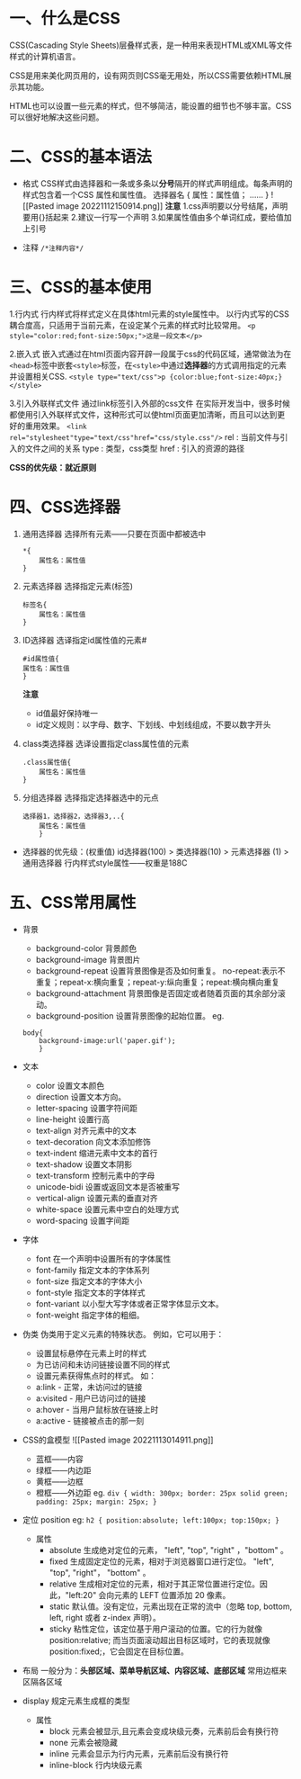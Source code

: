 # 一、什么是CSS
CSS(Cascading Style Sheets)层叠样式表，是一种用来表现HTML或XML等文件样式的计算机语言。

CSS是用来美化网页用的，设有网页则CSS毫无用处，所以CSS需要依赖HTML展示其功能。

HTML也可以设置一些元素的样式，但不够简洁，能设置的细节也不够丰富。CSS可以很好地解决这些问题。



# 二、CSS的基本语法
- 格式
	CSS样式由选择器和一条或多条以**分号**隔开的样式声明组成。每条声明的样式包含着一个CSS
	属性和属性值。
	选择器名 {
			属性：属性值；
			……
			}
	![[Pasted image 20221112150914.png]]
	**注意**
	1.css声明要以分号结尾，声明要用{}括起来
	2.建议一行写一个声明
	3.如果属性值由多个单词红成，要给值加上引号


- 注释
	`/*注释内容*/`


# 三、CSS的基本使用
1.行内式
	行内样式将样式定义在具体html元素的style属性中。
	以行内式写的CSS耦合度高，只适用于当前元素，在设定某个元素的样式时比较常用。
	`<p style="color:red;font-size:50px;">这是一段文本</p>`


2.嵌入式
	嵌入式通过在html页面内容开辟一段属于css的代码区域，通常做法为在`<head>`标签中嵌套`<style>`标签，在`<style>`中通过**选择器**的方式调用指定的元素并设置相关CSS.
	`<style type="text/css">p {color:blue;font-size:40px;}</style>`


3.引入外联样式文件
	通过link标签引入外部的css文件
	在实际开发当中，很多时候都使用引入外联样式文件，这种形式可以使html页面更加清晰，而且可以达到更好的重用效果。
	`<link rel="stylesheet"type="text/css"href="css/style.css"/>`
		rel :     当前文件与引入的文件之间的关系
		type :  类型，css类型
		href :  引入的资源的路径

**CSS的优先级：就近原则**


# 四、CSS选择器

1. 通用选择器
	选择所有元素——只要在页面中都被选中
	```
	*{
		属性名：属性值
	}
	```

2. 元素选择器
	选择指定元素(标签)
	```
	标签名{
		属性名：属性值
	}
	```

3. ID选择器
	选译指定id属性值的元素#
	```
	#id属性值{
	属性名：属性值
	}
	```
	**注意**
	- id值最好保持唯一
	- id定义规则：以字母、数字、下划线、中划线组成，不要以数字开头

4. class类选择器
	选译设置指定class属性值的元素
	```
	.class属性值{
		属性名：属性值
	}
	```


5. 分组选择器
	选择指定选择器选中的元点
	```
	选择器1，选择器2，选择器3,..{
		属性名：属性值
		}
	```


- 选择器的优先级：(权重值)
	id选择器(100) > 类选择器(10) > 元素选择器 (1) > 通用选择器
	行内样式style属性——权重是188C




# 五、CSS常用属性

- 背景
	-   background-color  背景颜色
	-   background-image  背景图片
	-   background-repeat   设置背景图像是否及如何重复。
		no-repeat:表示不重复；repeat-x:横向重复；repeat-y:纵向重复；repeat:横向横向重复
	-   background-attachment 背景图像是否固定或者随着页面的其余部分滚动。
	-   background-position  设置背景图像的起始位置。
	eg. 
	```
	body{
		background-image:url('paper.gif');
		}
	```

- 文本
	- color	设置文本颜色
	- direction	设置文本方向。
	- letter-spacing	设置字符间距
	- line-height	设置行高
	- text-align	对齐元素中的文本
	- text-decoration	向文本添加修饰
	- text-indent	缩进元素中文本的首行
	- text-shadow	设置文本阴影
	- text-transform	控制元素中的字母
	- unicode-bidi	    设置或返回文本是否被重写 
	- vertical-align	    设置元素的垂直对齐
	- white-space	     设置元素中空白的处理方式
	- word-spacing	设置字间距

- 字体
	- font	在一个声明中设置所有的字体属性
	- font-family	指定文本的字体系列
	- font-size	指定文本的字体大小
	- font-style	指定文本的字体样式
	- font-variant	以小型大写字体或者正常字体显示文本。
	- font-weight	指定字体的粗细。

- 伪类
	伪类用于定义元素的特殊状态。
	例如，它可以用于：
	-   设置鼠标悬停在元素上时的样式
	-   为已访问和未访问链接设置不同的样式
	-   设置元素获得焦点时的样式。
	如：
	-   a:link - 正常，未访问过的链接
	-   a:visited - 用户已访问过的链接
	-   a:hover - 当用户鼠标放在链接上时
	-   a:active - 链接被点击的那一刻



- CSS的盒模型 
	![[Pasted image 20221113014911.png]]
	- 蓝框——内容
	- 绿框——内边距
	- 黄框——边框
	- 橙框——外边距
	eg. `div { width: 300px; border: 25px solid green; padding: 25px; margin: 25px; }`
	

-   定位 
	position
	eg: `h2 { position:absolute; left:100px; top:150px; }`
	- 属性
		- absolute	生成绝对定位的元素， "left", "top", "right" ，"bottom" 。
		- fixed	    生成固定定位的元素，相对于浏览器窗口进行定位。 "left", "top", "right"， "bottom" 。
		- relative	生成相对定位的元素，相对于其正常位置进行定位。因此，"left:20" 会向元素的 LEFT 位置添加 20 像素。
		- static	默认值。没有定位，元素出现在正常的流中（忽略 top, bottom, left, right 或者 z-index 声明）。
		- sticky	粘性定位，该定位基于用户滚动的位置。它的行为就像 position:relative; 而当页面滚动超出目标区域时，它的表现就像 position:fixed;，它会固定在目标位置。


-   布局
	一般分为：**头部区域、菜单导航区域、内容区域、底部区域**
	常用边框来区隔各区域


- display
	规定元素生成框的类型
	- 属性
		- block  元素会被显示,且元素会变成块级元奏，元素前后会有换行符
		- none   元素会被隐藏
		- inline   元素会显示为行内元素，元素前后没有换行符
		- inline-block       行内块级元素

